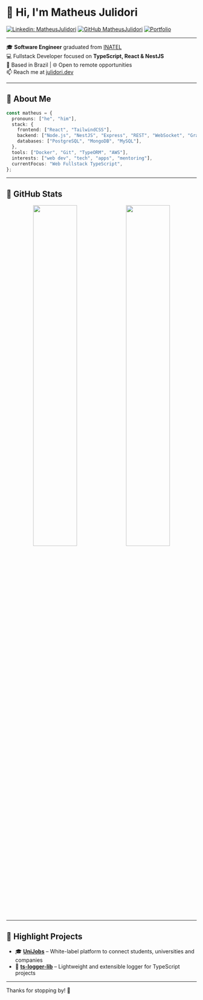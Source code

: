 # 👋 Hi, I'm Matheus Julidori

[![Linkedin: MatheusJulidori](https://img.shields.io/badge/-MatheusJulidori-blue?style=flat-square&logo=Linkedin&logoColor=white&link=https://www.linkedin.com/in/MatheusJulidori/)](https://www.linkedin.com/in/MatheusJulidori/)
[![GitHub MatheusJulidori](https://img.shields.io/github/followers/matheusjulidori?label=follow&style=social)](https://github.com/MatheusJulidori/)
[![Portfolio](https://img.shields.io/badge/🌐%20Portfolio-julidori.dev-informational)](https://julidori.dev/)

---

🎓 **Software Engineer** graduated from [INATEL](https://inatel.br)  
💻 Fullstack Developer focused on **TypeScript, React & NestJS**  
📍 Based in Brazil | 🌐 Open to remote opportunities  
📫 Reach me at [julidori.dev](https://julidori.dev)

---

## 🧠 About Me

```ts
const matheus = {
  pronouns: ["he", "him"],
  stack: {
    frontend: ["React", "TailwindCSS"],
    backend: ["Node.js", "NestJS", "Express", "REST", "WebSocket", "GraphQL"],
    databases: ["PostgreSQL", "MongoDB", "MySQL"],
  },
  tools: ["Docker", "Git", "TypeORM", "AWS"],
  interests: ["web dev", "tech", "apps", "mentoring"],
  currentFocus: "Web Fullstack TypeScript",
};
````

---

## 🚀 GitHub Stats

<p align="center">
  <img width="48%" src="https://github-readme-stats.vercel.app/api?username=matheusjulidori&show_icons=true&theme=radical" />
  <img width="48%" src="https://streak-stats.demolab.com?user=matheusjulidori&theme=radical" />
</p>

---

## 🔭 Highlight Projects

* 🎓 [**UniJobs**](https://github.com/UniJobs-Inatel/UniJobs) – White-label platform to connect students, universities and companies
* 🌱 [**ts-logger-lib**](https://github.com/matheusjulidori/ts-logger-lib) – Lightweight and extensible logger for TypeScript projects

---

Thanks for stopping by! 👋